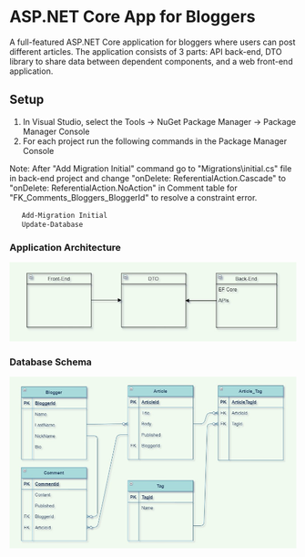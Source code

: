 # ASP.NET Core App for Bloggers
A full-featured ASP.NET Core application for bloggers where users can post different articles. The application consists of 3 parts: API back-end, DTO library to share data between dependent components, and a web front-end application.

## Setup
1. In Visual Studio, select the Tools -> NuGet Package Manager -> Package Manager Console
2. For each project run the following commands in the Package Manager Console

Note: After "Add Migration Initial" command go to "Migrations\initial.cs" file in back-end project and change "onDelete: ReferentialAction.Cascade" to "onDelete: ReferentialAction.NoAction" in Comment table for "FK_Comments_Bloggers_BloggerId" to resolve a constraint error. 

```console
   Add-Migration Initial
   Update-Database
   ```

### Application Architecture
![Architecture Diagram](/docs/awesomeblog-architecture-diagram.jpg)

### Database Schema
![Database Schema Diagram](/docs/awesomeblog-db-diagram.jpg)
